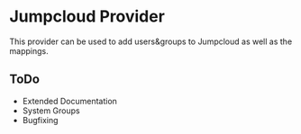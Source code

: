 # Jumpcloud Provider

This provider can be used to add users&groups to
Jumpcloud as well as the mappings.

## ToDo
 * Extended Documentation
 * System Groups
 * Bugfixing
